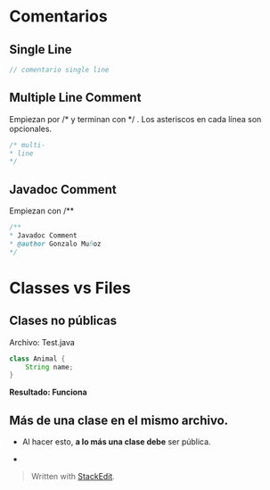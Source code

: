 # Comentarios

## Single Line

```java
// comentario single line
```

## Multiple Line Comment

Empiezan por /* y terminan con */ . Los asteriscos en cada línea son opcionales.
```java
/* multi-
* line
*/ 
```

## Javadoc Comment

Empiezan con /** 
```java
/**
* Javadoc Comment
* @author Gonzalo Muñoz
*/
```

# Classes vs Files

## Clases no públicas

Archivo:  Test.java
```java
class Animal {
	String name;
}
```
**Resultado: Funciona**

## Más de una clase en el mismo archivo.

- Al hacer esto, **a lo más una clase debe** ser pública. 

- 
> Written with [StackEdit](https://stackedit.io/).
<!--stackedit_data:
eyJoaXN0b3J5IjpbMTIwNzI5OTQyNywxNDUyNjk4NzE3LDE5MD
Y0ODA4MDBdfQ==
-->